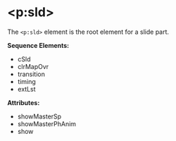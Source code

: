 # &lt;p:sld&gt;

The `<p:sld>` element is the root element for a slide part.

**Sequence Elements:**

- cSld
- clrMapOvr
- transition
- timing
- extLst

**Attributes:**

- showMasterSp
- showMasterPhAnim
- show


